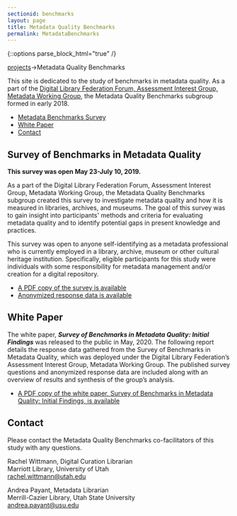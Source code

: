 ```yaml
---
sectionid: benchmarks
layout: page
title: Metadata Quality Benchmarks
permalink: MetadataBenchmarks
---
```


{::options parse_block_html="true" /}

<a href="/projects">projects</a>->Metadata Quality Benchmarks

This site is dedicated to the study of benchmarks in metadata quality. As a part of the [Digital Library Federation Forum, Assessment Interest Group, Metadata Working Group](https://wiki.diglib.org/Assessment), the Metadata Quality Benchmarks subgroup formed in early 2018.

<ul>
<li><a href="#survey">Metadata Benchmarks Survey</a></li>
<li><a href="#wp">White Paper</a></li>
<li><a href="#contact">Contact</a></li>
</ul>

<h2 id="survey">Survey of Benchmarks in Metadata Quality</h2>

**This survey was open May 23-July 10, 2019.**

As a part of the Digital Library Federation Forum, Assessment Interest Group, Metadata Working Group, the Metadata Quality Benchmarks subgroup created this survey to investigate metadata quality and how it is measured in libraries, archives, and museums. The goal of this survey was to gain insight into participants' methods and criteria for evaluating metadata quality and to identify potential gaps in present knowledge and practices.

This survey was open to anyone self-identifying as a metadata professional who is currently employed in a library, archive, museum or other cultural heritage institution. Specifically, eligible participants for this study were individuals with some responsibility for metadata management and/or creation for a digital repository.

* [A PDF copy of the survey is available](http://dlfmetadataassessment.github.io/assets/2019-dlf-mawg-mqb-survey-use.pdf)
* [Anonymized response data is available](http://dlfmetadataassessment.github.io/assets/2019-dlf-mawg-mqb-survey-data.xlsx)

<h2 id="wp">White Paper</h2>

The white paper, ***Survey of Benchmarks in Metadata Quality: Initial Findings*** was released to the public in May, 2020. The following report details the response data gathered from the Survey of Benchmarks in Metadata Quality, which was deployed under the Digital Library Federation’s Assessment Interest Group, Metadata Working Group. The published survey questions and anonymized response data are included along with an overview of results and synthesis of the group’s analysis.

* [A PDF copy of the white paper, Survey of Benchmarks in Metadata Quality: Initial Findings, is available](http://dlfmetadataassessment.github.io/assets/2020-dlf-mawg-mqb-white-paper.pdf)


<h2 id="contact">Contact</h2>

Please contact the Metadata Quality Benchmarks co-facilitators of this study with any questions.  

Rachel Wittmann, Digital Curation Librarian <br/>
Marriott Library, University of Utah<br/>
rachel.wittmann@utah.edu<br/>


Andrea Payant, Metadata Librarian<br/>
Merrill-Cazier Library, Utah State University<br/>
andrea.payant@usu.edu<br/>